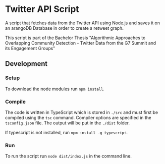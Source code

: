 # Twitter API Script

A script that fetches data from the Twitter API using Node.js and saves it on an arangoDB Database in order to create a retweet graph.

This script is part of the Bachelor Thesis "Algorithmic Approaches to Overlapping Community Detection - Twitter Data from the G7 Summit and its Engagement Groups"

## Development

### Setup

To download the node modules run `npm install`.

### Compile

The code is written in TypeScript which is stored in `./src` and must first be compiled using the `tsc` command. Compiler options are specified in the `tsconfig.json` file. The output will be put in the `./dist` folder.

If typescript is not installed, run `npm install -g typescript`.

### Run

To run the script run `node dist/index.js` in the command line.
